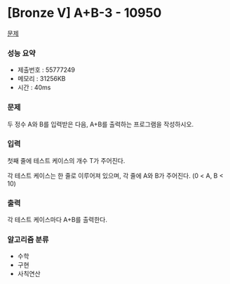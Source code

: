 # [Bronze V] A+B-3 - 10950
<a href="https://www.acmicpc.net/problem/10950">문제</a>

### 성능 요약
- 제출번호 : 55777249 <br>
- 메모리 : 31256KB <br>
- 시간 : 40ms

### 문제
두 정수 A와 B를 입력받은 다음, A+B를 출력하는 프로그램을 작성하시오.

### 입력
첫째 줄에 테스트 케이스의 개수 T가 주어진다.

각 테스트 케이스는 한 줄로 이루어져 있으며, 각 줄에 A와 B가 주어진다. (0 < A, B < 10)

### 출력
각 테스트 케이스마다 A+B를 출력한다.

### 알고리즘 분류
- 수학
- 구현
- 사칙연산
